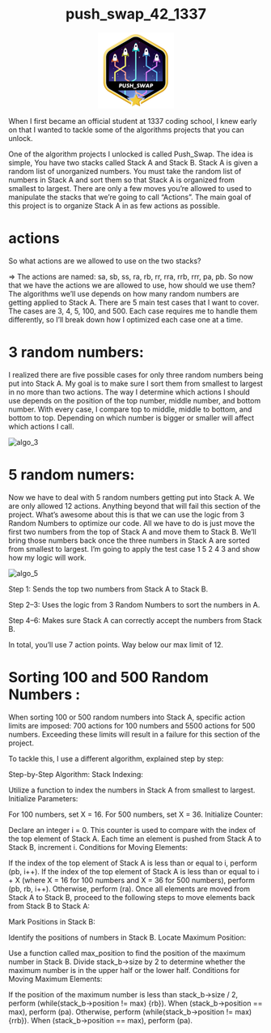 <h1 align="center">push_swap_42_1337 </h1>
<p align="center">
  <a href="https://github.com//mohimi-coder/push_swap">
    <img src="https://github.com/mohimi-coder/1337_badges/blob/master/push_swapm.png?raw=true" alt="42 Badge">
  </a>
</p>

When I first became an official student at 1337 coding school, I knew early on that I wanted to tackle some of the algorithms projects that you can unlock.

One of the algorithm projects I unlocked is called Push_Swap. The idea is simple, You have two stacks called Stack A and Stack B. Stack A is given a random list of unorganized numbers. You must take the random list of numbers in Stack A and sort them so that Stack A is organized from smallest to largest. There are only a few moves you’re allowed to used to manipulate the stacks that we’re going to call “Actions”. The main goal of this project is to organize Stack A in as few actions as possible.
# actions

So what actions are we allowed to use on the two stacks?

=> The actions are named: sa, sb, ss, ra, rb, rr, rra, rrb, rrr, pa, pb.
So now that we have the actions we are allowed to use, how should we use them? The algorithms we’ll use depends on how many random numbers are getting applied to Stack A. There are 5 main test cases that I want to cover. The cases are 3, 4, 5, 100, and 500. Each case requires me to handle them differently, so I’ll break down how I optimized each case one at a time.

# 3 random numbers:

I realized there are five possible cases for only three random numbers being put into Stack A. My goal is to make sure I sort them from smallest to largest in no more than two actions. The way I determine which actions I should use depends on the position of the top number, middle number, and bottom number. With every case, I compare top to middle, middle to bottom, and bottom to top. Depending on which number is bigger or smaller will affect which actions I call.

![algo_3](https://github.com/user-attachments/assets/c333f954-7283-4487-9ded-e0e047cad959)

# 5 random numers:

Now we have to deal with 5 random numbers getting put into Stack A. We are only allowed 12 actions. Anything beyond that will fail this section of the project. What’s awesome about this is that we can use the logic from 3 Random Numbers to optimize our code. All we have to do is just move the first two numbers from the top of Stack A and move them to Stack B. We’ll bring those numbers back once the three numbers in Stack A are sorted from smallest to largest. I’m going to apply the test case 1 5 2 4 3 and show how my logic will work.

![algo_5](https://github.com/user-attachments/assets/906a2291-a8db-48ac-be41-9792022b28d3)

Step 1: Sends the top two numbers from Stack A to Stack B.

Step 2–3: Uses the logic from 3 Random Numbers to sort the numbers in A.

Step 4–6: Makes sure Stack A can correctly accept the numbers from Stack B.

In total, you’ll use 7 action points. Way below our max limit of 12.

# Sorting 100 and 500 Random Numbers :

When sorting 100 or 500 random numbers into Stack A, specific action limits are imposed: 700 actions for 100 numbers and 5500 actions for 500 numbers. Exceeding these limits will result in a failure for this section of the project.

To tackle this, I use a different algorithm, explained step by step:

Step-by-Step Algorithm:
Stack Indexing:

Utilize a function to index the numbers in Stack A from smallest to largest.
Initialize Parameters:

For 100 numbers, set X = 16.
For 500 numbers, set X = 36.
Initialize Counter:

Declare an integer i = 0. This counter is used to compare with the index of the top element of Stack A.
Each time an element is pushed from Stack A to Stack B, increment i.
Conditions for Moving Elements:

If the index of the top element of Stack A is less than or equal to i, perform (pb, i++).
If the index of the top element of Stack A is less than or equal to i + X (where X = 16 for 100 numbers and X = 36 for 500 numbers), perform (pb, rb, i++).
Otherwise, perform (ra).
Once all elements are moved from Stack A to Stack B, proceed to the following steps to move elements back from Stack B to Stack A:

Mark Positions in Stack B:

Identify the positions of numbers in Stack B.
Locate Maximum Position:

Use a function called max_position to find the position of the maximum number in Stack B.
Divide stack_b->size by 2 to determine whether the maximum number is in the upper half or the lower half.
Conditions for Moving Maximum Elements:

If the position of the maximum number is less than stack_b->size / 2, perform (while(stack_b->position != max) {rb}). When (stack_b->position == max), perform (pa).
Otherwise, perform (while(stack_b->position != max) {rrb}). When (stack_b->position == max), perform (pa).
